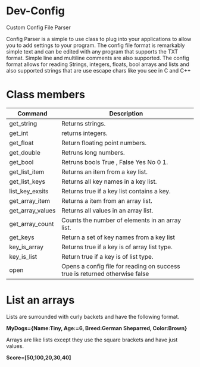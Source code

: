 # Dev-Config
Custom Config File Parser

Config Parser is a simple to use class to plug into your applications to allow you to add settings to your program.
The config file format is remarkably simple text and can be edited with any program that supports the TXT format.
Simple line and multiline comments are also supported. The config format allows for reading Strings, integers, 
floats, bool arrays and lists and also supported strings that are use escape chars like you see in C and C++

# Class members

| Command  | Description |
| ------------- | ------------- |
| get_string  | Returns strings.  |
| get_int  | returns integers.  |
| get_float  | Return floating point numbers.  |
| get_double  | Retruns long numbers.  |
| get_bool  | Retruns bools True , False Yes No 0 1.  |
| get_list_item  | Returns an item from a key list. |
| get_list_keys   | Returns all key names in a key list.  |
| list_key_exsits  | Returns true if a key list contains a key. |
| get_array_item  | Returns a item from an array list. |
| get_array_values  | Returns all values in an array list. |
| get_array_count  | Counts the number of elements in an array list. |
| get_keys  | Return a set of key names from a key list |
| key_is_array  | Returns true if a key is of array list type. |
| key_is_list  | Return true if a key is of list type. |
| open  | Opens a config file for reading on success true is returned otherwise false |

# List an arrays
Lists are surrounded with curly backets and have the following format.

<b>MyDogs={Name:Tiny, Age:=6, Breed:German Sheparred, Color:Brown}</b>

Arrays are like lists except they use the square brackets and have just values.

<b>Score=[50,100,20,30,40]</b>




